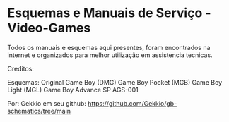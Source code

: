 # Esquemas e Manuais de Serviço - Video-Games


Todos os manuais e esquemas aqui presentes, foram encontrados na internet e organizados para melhor utilização em assistencia tecnicas.



Creditos:

Esquemas: 
Original Game Boy (DMG)
Game Boy Pocket (MGB)
Game Boy Light (MGL)
Game Boy Advance SP AGS-001

Por: Gekkio em seu github: https://github.com/Gekkio/gb-schematics/tree/main
